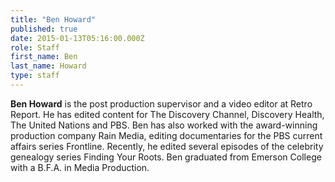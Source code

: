 ```yaml
---
title: "Ben Howard"
published: true
date: 2015-01-13T05:16:00.000Z
role: Staff
first_name: Ben
last_name: Howard
type: staff
---
```


**Ben Howard** is the post production supervisor and a video editor at Retro Report. He has edited content for The Discovery Channel, Discovery Health, The United Nations and PBS. Ben has also worked with the award-winning production company Rain Media, editing documentaries for the PBS current affairs series Frontline. Recently, he edited several episodes of the celebrity genealogy series Finding Your Roots. Ben graduated from Emerson College with a B.F.A. in Media Production.

